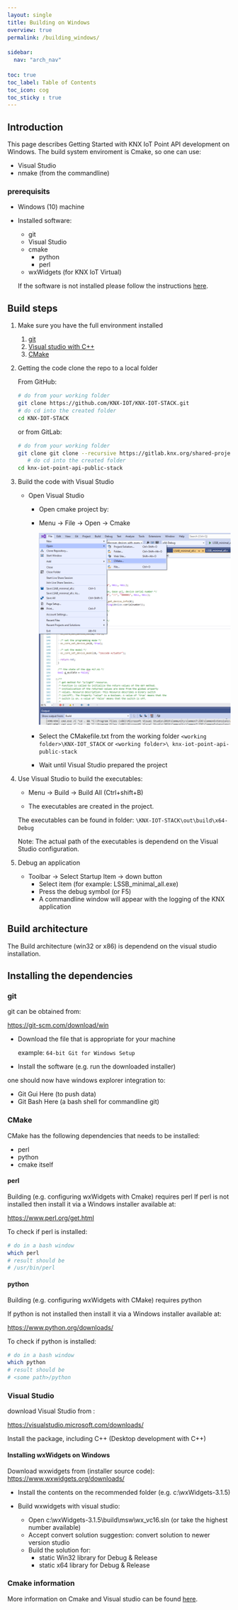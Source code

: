 ```yaml
---
layout: single
title: Building on Windows
overview: true
permalink: /building_windows/

sidebar:
  nav: "arch_nav"

toc: true
toc_label: Table of Contents
toc_icon: cog
toc_sticky : true
---
```


## Introduction

This page describes Getting Started with KNX IoT Point API development on Windows.
The build system enviroment is Cmake, so one can use:

- Visual Studio
- nmake (from the commandline)

### prerequisits

- Windows (10) machine
- Installed software:
  - git
  - Visual Studio
  - cmake
    - python
    - perl
  - wxWidgets (for KNX IoT Virtual)
  
  If the software is not installed please follow the instructions [here](#installing-the-dependencies).

## Build steps

1. Make sure you have the full environment installed
   1. [git](#git)
   2. [Visual studio with C++](#VisualStudio)
   3. [CMake](#CMake)

2. Getting the code
   clone the repo to a local folder

   From GitHub:

   ```bash
   # do from your working folder
   git clone https://github.com/KNX-IOT/KNX-IOT-STACK.git
   # do cd into the created folder
   cd KNX-IOT-STACK
   ```

   or from GitLab:

   ```bash
   # do from your working folder
   git clone git clone --recursive https://gitlab.knx.org/shared-projects/knx-iot-point-api-public-stack.git
      # do cd into the created folder
   cd knx-iot-point-api-public-stack
   ```

3. Build the code with Visual Studio

   - Open Visual Studio
     - Open cmake project by:

     - Menu -&gt; File -&gt; Open -&gt; Cmake

       ![VisualStudio](/assets/images/visualstudio-cmake.png)

     - Select the CMakefile.txt from the working folder `<working folder>\KNX-IOT_STACK` or  `<working folder>\ knx-iot-point-api-public-stack`
     - Wait until Visual Studio prepared the project

4. Use Visual Studio to build the executables:

   - Menu -&gt; Build -&gt; Build All (Ctrl+shift+B)

   - The executables are created in the project.

    The executables can be found in folder:
    `\KNX-IOT-STACK\out\build\x64-Debug`

    Note: The actual path of the executables is dependend on the Visual Studio configuration.

5. Debug an application

   - Toolbar -&gt; Select Startup Item -&gt; down button
     - Select item (for example: LSSB_minimal_all.exe)
     - Press the debug symbol (or F5)
     - A commandline window will appear with the logging of the KNX application

## Build architecture

The Build architecture (win32 or x86) is dependend on the visual studio installation.

## Installing the dependencies

### git

git can be obtained from:

https://git-scm.com/download/win

- Download the file that is appropriate for your machine

  example: `64-bit Git for Windows Setup`
- Install the software (e.g. run the downloaded installer)

one should now have windows explorer integration to:

- Git Gui Here (to push data)
- Git Bash Here (a bash shell for commandline git)

### CMake

CMake has the following dependencies that needs to be installed:
- perl
- python
- cmake itself

#### perl

Building (e.g. configuring wxWidgets with Cmake) requires perl
If perl is not installed then install it via a Windows installer available at:

https://www.perl.org/get.html

To check if perl is installed:

```bash
# do in a bash window
which perl
# result should be
# /usr/bin/perl
```

#### python

Building (e.g. configuring wxWidgets with CMake) requires python

If python is not installed then install it via a Windows installer available at:

https://www.python.org/downloads/

To check if python is installed:

```bash
# do in a bash window
which python
# result should be
# <some path>/python
```

### Visual Studio

download Visual Studio from :

https://visualstudio.microsoft.com/downloads/

Install the package, including C++ (Desktop development with C++)

#### Installing wxWidgets on Windows

Download wxwidgets from (installer source code):
https://www.wxwidgets.org/downloads/

- Install the contents on the recommended folder (e.g. c:\wxWidgets-3.1.5)
- Build wxwidgets with visual studio:
  
  - Open c:\wxWidgets-3.1.5\build\msw\wx_vc16.sln (or take the highest number available)
  - Accept convert solution suggestion: convert solution to newer version studio
  - Build the solution for:
    - static Win32 library for Debug & Release
    - static x64 library for Debug & Release

### Cmake information

More information on Cmake and Visual studio can be found [here](https://docs.microsoft.com/en-us/cpp/build/cmake-projects-in-visual-studio?view=msvc-170).

